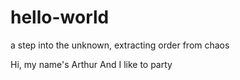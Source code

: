# hello-world
a step into the unknown, extracting order from chaos 

Hi, my name's Arthur
And I like to party 
